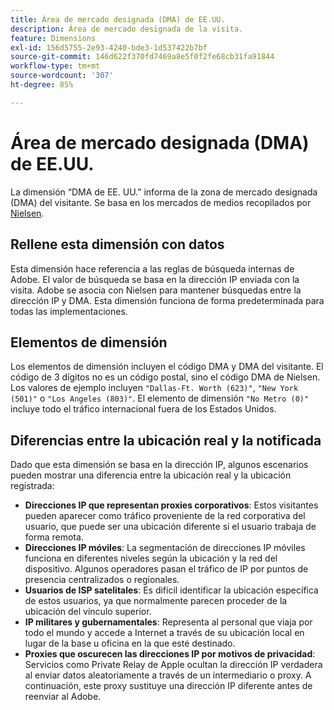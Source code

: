 ```yaml
---
title: Área de mercado designada (DMA) de EE.UU.
description: Área de mercado designada de la visita.
feature: Dimensions
exl-id: 156d5755-2e93-4240-bde3-1d537422b7bf
source-git-commit: 146d622f370fd7469a8e5f0f2fe68cb31fa91844
workflow-type: tm+mt
source-wordcount: '307'
ht-degree: 85%

---
```


# Área de mercado designada (DMA) de EE.UU.

La dimensión “DMA de EE. UU.” informa de la zona de mercado designada (DMA) del visitante. Se basa en los mercados de medios recopilados por [Nielsen](https://markets.nielsen.com/us/en/contact-us/intl-campaigns/dma-maps/).

## Rellene esta dimensión con datos

Esta dimensión hace referencia a las reglas de búsqueda internas de Adobe. El valor de búsqueda se basa en la dirección IP enviada con la visita. Adobe se asocia con Nielsen para mantener búsquedas entre la dirección IP y DMA. Esta dimensión funciona de forma predeterminada para todas las implementaciones.

## Elementos de dimensión

Los elementos de dimensión incluyen el código DMA y DMA del visitante. El código de 3 dígitos no es un código postal, sino el código DMA de Nielsen. Los valores de ejemplo incluyen `"Dallas-Ft. Worth (623)"`, `"New York (501)"` o `"Los Angeles (803)"`. El elemento de dimensión `"No Metro (0)"` incluye todo el tráfico internacional fuera de los Estados Unidos.

## Diferencias entre la ubicación real y la notificada

Dado que esta dimensión se basa en la dirección IP, algunos escenarios pueden mostrar una diferencia entre la ubicación real y la ubicación registrada:

* **Direcciones IP que representan proxies corporativos**: Estos visitantes pueden aparecer como tráfico proveniente de la red corporativa del usuario, que puede ser una ubicación diferente si el usuario trabaja de forma remota.
* **Direcciones IP móviles**: La segmentación de direcciones IP móviles funciona en diferentes niveles según la ubicación y la red del dispositivo. Algunos operadores pasan el tráfico de IP por puntos de presencia centralizados o regionales.
* **Usuarios de ISP satelitales**: Es difícil identificar la ubicación específica de estos usuarios, ya que normalmente parecen proceder de la ubicación del vínculo superior.
* **IP militares y gubernamentales**: Representa al personal que viaja por todo el mundo y accede a Internet a través de su ubicación local en lugar de la base u oficina en la que esté destinado.
* **Proxies que oscurecen las direcciones IP por motivos de privacidad**: Servicios como Private Relay de Apple ocultan la dirección IP verdadera al enviar datos aleatoriamente a través de un intermediario o proxy. A continuación, este proxy sustituye una dirección IP diferente antes de reenviar al Adobe.

